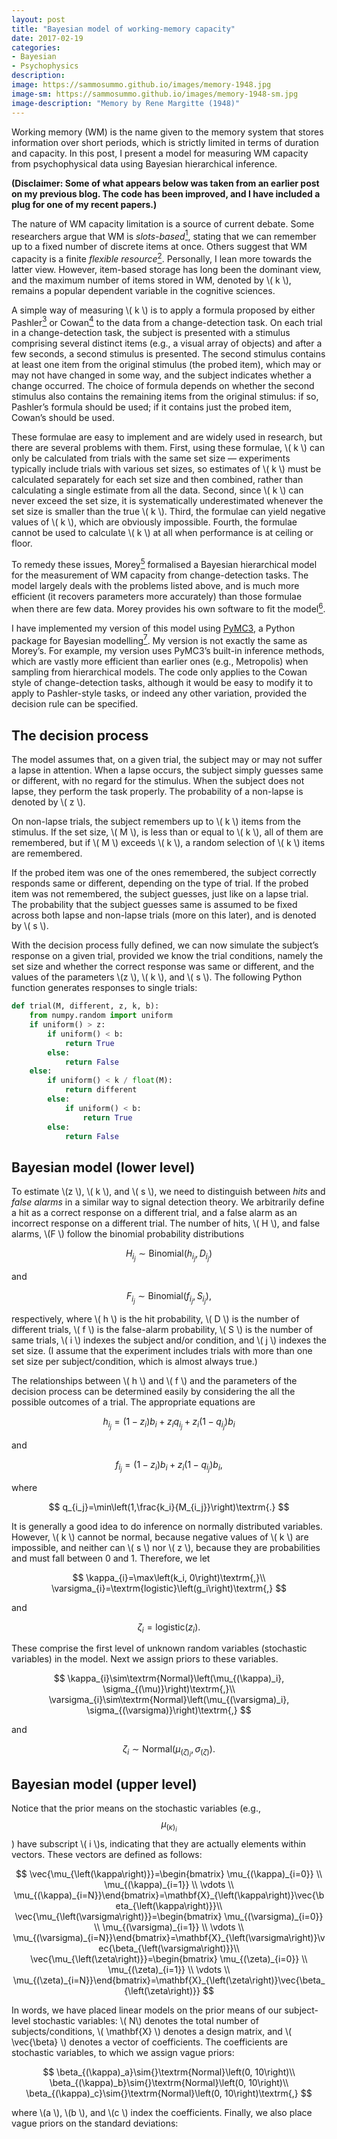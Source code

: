 ```yaml
---
layout: post
title: "Bayesian model of working-memory capacity"
date: 2017-02-19
categories:
- Bayesian
- Psychophysics
description:
image: https://sammosummo.github.io/images/memory-1948.jpg
image-sm: https://sammosummo.github.io/images/memory-1948-sm.jpg
image-description: "Memory by Rene Margitte (1948)"
---
```


Working memory (WM) is the name given to the memory system that stores information over short periods, which is strictly limited in terms of duration and capacity. In this post, I present a model for measuring WM capacity from psychophysical data using Bayesian hierarchical inference.

**(Disclaimer: Some of what appears below was taken from an earlier post on my previous blog. The code has been improved, and I have included a plug for one of my recent papers.)**

The nature of WM capacity limitation is a source of current debate. Some researchers argue that WM is *slots-based*[<sup>1</sup>], stating that we can remember up to a fixed number of discrete items at once. Others suggest that WM capacity is a finite *flexible resource*[<sup>2</sup>]. Personally, I lean more towards the latter view. However, item-based storage has long been the dominant view, and the maximum number of items stored in WM, denoted by \\( k \\), remains a popular dependent variable in the cognitive sciences.

[<sup>1</sup>]: https://doi.org/10.1016/j.tics.2013.06.006 "Luck, S.J., & Vogel, E.K. (2013). Visual working memory capacity: From psychophysics and neurobiology to individual differences. Trends in Cognitive Sciences, 17(8), 391–400."

[<sup>2</sup>]: https://doi.org/10.1038/nn.3655 "Ma, W. J., Hussain, M. & Bays, P. M. (2014). Changing concepts of working memory. Nature Neuroscience, 17, 347–356."

A simple way of measuring \\( k \\) is to apply a formula proposed by either Pashler[<sup>3</sup>] or Cowan[<sup>4</sup>] to the data from a change-detection task. On each trial in a change-detection task, the subject is presented with a stimulus comprising several distinct items (e.g., a visual array of objects) and after a few seconds, a second stimulus is presented. The second stimulus contains at least one item from the original stimulus (the probed item), which may or may not have changed in some way, and the subject indicates whether a change occurred. The choice of formula depends on whether the second stimulus also contains the remaining items from the original stimulus: if so, Pashler’s formula should be used; if it contains just the probed item, Cowan’s should be used.

[<sup>3</sup>]: https://www.ncbi.nlm.nih.gov/pubmed/3226885 "Pashler, H. (1988). Familiarity and visual change detection. Perception & Psychophysics, 44(4), 369–378."

[<sup>4</sup>]: https://www.ncbi.nlm.nih.gov/pubmed/11515286 "Cowan, N. (2001). The magic number 4 in short-term memory: A reconsideration of mental storage capacity. Behavioral and Brain Sciences, 24(1), 87–114."

These formulae are easy to implement and are widely used in research, but there are several problems with them. First, using these formulae, \\( k \\) can only be calculated from trials with the same set size — experiments typically include trials with various set sizes, so estimates of \\( k \\) must be calculated separately for each set size and then combined, rather than calculating a single estimate from all the data. Second, since \\( k \\) can never exceed the set size, it is systematically underestimated whenever the set size is smaller than the true \\( k \\). Third, the formulae can yield negative values of \\( k \\), which are obviously impossible. Fourth, the formulae cannot be used to calculate \\( k \\) at all when performance is at ceiling or floor.

To remedy these issues, Morey[<sup>5</sup>] formalised a Bayesian hierarchical model for the measurement of WM capacity from change-detection tasks. The model largely deals with the problems listed above, and is much more efficient (it recovers parameters more accurately) than those formulae when there are few data. Morey provides his own software to fit the model[<sup>6</sup>].

[<sup>5</sup>]: https://doi.org/10.1016/j.jmp.2010.08.008 "Morey, R. D. (2011). A hierarchical Bayesian model for the measurement of working memory capacity. Journal of Mathematical Psychology, 55, 8–24"

[<sup>6</sup>]: https://dx.doi.org/10.3758%2Fs13428-011-0114-8 "Morey, R. D. & Morey, C. C. (2011). WoMMBAT: A user interface for hierarchical Bayesian estimation of working memory capacity. Behavior Research Methods, 43(4), 1044–1065."

I have implemented my version of this model using [PyMC3](http://docs.pymc.io/), a Python package for Bayesian modelling[<sup>7</sup>]. My version is not exactly the same as Morey’s. For example, my version uses PyMC3’s built-in inference methods, which are vastly more efficient than earlier ones (e.g., Metropolis) when sampling from hierarchical models. The code only applies to the Cowan style of change-detection tasks, although it would be easy to modify it to apply to Pashler-style tasks, or indeed any other variation, provided the decision rule can be specified.

[<sup>7</sup>]: https://doi.org/10.7717/peerj-cs.55 "Salvatier, J., Wiecki, T. V., & Fonnesbeck, C. (2016). Probabilistic programming in Python using PyMC3. PeerJ Computer Science, 2:e55."


The decision process
--------------------

The model assumes that, on a given trial, the subject may or may not suffer a lapse in attention. When a lapse occurs, the subject simply guesses same or different, with no regard for the stimulus. When the subject does not lapse, they perform the task properly. The probability of a non-lapse is denoted by \\( z \\).

On non-lapse trials, the subject remembers up to \\( k \\) items from the stimulus. If the set size, \\( M \\), is less than or equal to \\( k \\), all of them are remembered, but if \\( M \\) exceeds \\( k \\), a random selection of \\( k \\) items are remembered.

If the probed item was one of the ones remembered, the subject correctly responds same or different, depending on the type of trial. If the probed item was not remembered, the subject guesses, just like on a lapse trial. The probability that the subject guesses same is assumed to be fixed across both lapse and non-lapse trials (more on this later), and is denoted by \\( s \\).

With the decision process fully defined, we can now simulate the subject’s response on a given trial, provided we know the trial conditions, namely the set size and whether the correct response was same or different, and the values of the parameters \\(z \\), \\( k \\), and \\( s \\). The following Python function generates responses to single trials:

~~~ python
def trial(M, different, z, k, b):
    from numpy.random import uniform
    if uniform() > z:
        if uniform() < b:
            return True
        else:
            return False
    else:
        if uniform() < k / float(M):
            return different
        else:
            if uniform() < b:
                return True
        else:
            return False
~~~


Bayesian model (lower level)
----------------------------

To estimate \\(z \\), \\( k \\), and \\( s \\), we need to distinguish between *hits* and *false alarms* in a similar way to signal detection theory. We arbitrarily define a hit as a correct response on a different trial, and a false alarm as an incorrect response on a different trial. The number of hits, \\( H \\), and false alarms, \\(F \\) follow the binomial probability distributions

$$
H_{i_j} \sim \textrm{Binomial}\left(h_{i_j},D_{i_j}\right)
$$

and

$$
F_{i_j} \sim \textrm{Binomial}\left(f_{i_j},S_{i_j}\right)\textrm{,}
$$

respectively, where \\( h \\) is the hit probability, \\( D \\) is the number of different trials, \\( f \\) is the false-alarm probability, \\( S \\) is the number of same trials, \\( i \\) indexes the subject and/or condition, and \\( j \\) indexes the set size. (I assume that the experiment includes trials with more than one set size per subject/condition, which is almost always true.)

The relationships between \\( h \\) and \\( f \\) and the parameters of the decision process can be determined easily by considering the all the possible outcomes of a trial. The appropriate equations are

$$
h_{i_j}=\left(1-z_{i}\right)b_{i}+z_{i}q_{i_j}+z_{i}\left(1-q_{i_j}\right)b_i
$$

and

$$
f_{i_j}=\left(1-z_i\right)b_i+z_i\left(1-q_{i_j}\right)b_i\textrm{,}
$$

where

$$
q_{i_j}=\min\left(1,\frac{k_i}{M_{i_j}}\right)\textrm{.}
$$

It is generally a good idea to do inference on normally distributed variables. However, \\( k \\) cannot be normal, because negative values of \\( k \\) are impossible, and neither can \\( s \\) nor \\( z \\), because they are probabilities and must fall between 0 and 1. Therefore, we let

$$
\kappa_{i}=\max\left(k_i, 0\right)\textrm{,}\\
\varsigma_{i}=\textrm{logistic}\left(g_i\right)\textrm{,}
$$

and

$$
\zeta_{i}=\textrm{logistic}\left(z_i\right)\textrm{.}
$$

These comprise the first level of unknown random variables (stochastic variables) in the model. Next we assign priors to these variables.

$$
\kappa_{i}\sim\textrm{Normal}\left(\mu_{(\kappa)_i}, \sigma_{(\mu)}\right)\textrm{,}\\
\varsigma_{i}\sim\textrm{Normal}\left(\mu_{(\varsigma)_i}, \sigma_{(\varsigma)}\right)\textrm{,}
$$

and

$$
\zeta_{i}\sim\textrm{Normal}\left(\mu_{(\zeta)_i}, \sigma_{(\zeta)}\right)\textrm{.}
$$

Bayesian model (upper level)
----------------------------

Notice that the prior means on the stochastic variables (e.g., $$\mu_{(\kappa)_i}$$) have subscript \\( i \\)s, indicating that they are actually elements within vectors. These vectors are defined as follows:

$$
\vec{\mu_{\left(\kappa\right)}}=\begin{bmatrix} \mu_{(\kappa)_{i=0}} \\ \mu_{(\kappa)_{i=1}} \\ \vdots \\ \mu_{(\kappa)_{i=N}}\end{bmatrix}=\mathbf{X}_{\left(\kappa\right)}\vec{\beta_{\left(\kappa\right)}}\\
\vec{\mu_{\left(\varsigma\right)}}=\begin{bmatrix} \mu_{(\varsigma)_{i=0}} \\ \mu_{(\varsigma)_{i=1}} \\ \vdots \\ \mu_{(\varsigma)_{i=N}}\end{bmatrix}=\mathbf{X}_{\left(\varsigma\right)}\vec{\beta_{\left(\varsigma\right)}}\\
\vec{\mu_{\left(\zeta\right)}}=\begin{bmatrix} \mu_{(\zeta)_{i=0}} \\ \mu_{(\zeta)_{i=1}} \\ \vdots \\ \mu_{(\zeta)_{i=N}}\end{bmatrix}=\mathbf{X}_{\left(\zeta\right)}\vec{\beta_{\left(\zeta\right)}}
$$

In words, we have placed linear models on the prior means of our subject-level stochastic variables: \\( N\\) denotes the total number of subjects/conditions, \\( \mathbf{X} \\) denotes a design matrix, and \\( \vec{\beta} \\) denotes a vector of coefficients. The coefficients are stochastic variables, to which we assign vague priors:

$$
\beta_{(\kappa)_a}\sim{}\textrm{Normal}\left(0, 10\right)\\
\beta_{(\kappa)_b}\sim{}\textrm{Normal}\left(0, 10\right)\\
\beta_{(\kappa)_c}\sim{}\textrm{Normal}\left(0, 10\right)\textrm{,}
$$

where \\(a \\), \\(b \\), and \\(c \\) index the coefficients. Finally, we also place vague priors on the standard deviations:
